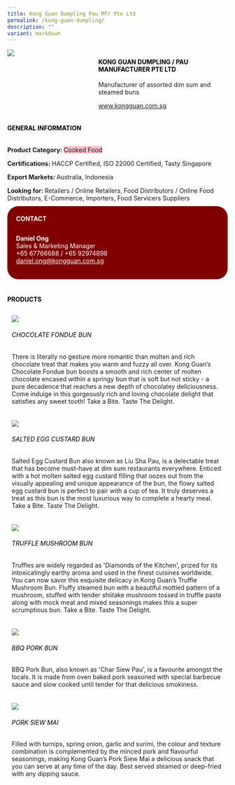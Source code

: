 ```yaml
---
title: Kong Guan Dumpling Pau Mfr Pte Ltd
permalink: /kong-guan-dumpling/
description: ""
variant: markdown
---
```

<p>
 
</p><div class="flex-paragraph"> 
<p style="text-transform: uppercase">
</p>
</div> 
<div class="flex-container" style="display: flex; flex-wrap: wrap;"> 
<div class="card sgds" style="flex: 1 1 40%; display: block;">
<img src="https://drive.google.com/u/0/uc?id=1BS5PBeFb-bycOKs4xO1UJQC0BdZylZUc&amp;export=download">
</div> 
<div class="card-sgds" style="flex: 1 1 58%; display: block; margin-left: 3px"> 
<h4 style="text-transform: uppercase; color: black;">
<b>KONG GUAN DUMPLING / PAU MANUFACTURER PTE LTD
</b>
</h4> 
<p>Manufacturer of assorted dim sum and steamed buns
</p> 
<p>
<a href="https://www.kongguan.com.sg" target="_blank">www.kongguan.com.sg
</a>
</p> 
</div> 
</div> 

<p></p> 
 
<h4 style="text-transform: uppercase; color: black;">
<b>General Information
</b>
</h4> 
<div class="flex-container" style="display: flex; flex-wrap: wrap;"> 
<div class="card sgds" style="flex: 1 1 65%; display: block; align-self: stretch"> 
<div class="flex-paragraph"> 
<p>
<b>Product Category: 
</b>
<span style="background-color: pink; border-radius: 10 px;">Cooked Food
</span>
</p> 
<p>
<b>Certifications: 
</b>HACCP Certified, ISO 22000 Certified, Tasty Singapore
</p> 
<p>
<b>Export Markets: 
</b>Australia, Indonesia
</p> 
<p style="margin-bottom: 10px;">
<b>Looking for: 
</b>Retailers / Online Retailers, Food Distributors / Online Food Distributors, E-Commerce, Importers, Food Servicers Suppliers
</p> 
</div> 
</div> 
<div class="card sgds" style="flex: 1 1 35%; padding: 10px; display: block; background-color: maroon; border-radius: 25px; align-self: center;"> 
<h4 style="color: white; margin-top: 10px; margin-left: 10px;">CONTACT
</h4> 
<div class="flex-paragraph"> 
<p style="padding: 10px; color: white;">
<b>Daniel Ong
</b>
<br>Sales &amp; Marketing Manager
<br>+65 67766688 / +65 92974898
<br>
<a href="mailto:daniel.ong@kongguan.com.sg" style="color: white;">daniel.ong@kongguan.com.sg
</a>
</p> 
</div> 
</div> 
</div> 
<br> 
<h4 style="text-transform: uppercase; color: black;">
<b>products
</b>
</h4> 
<div style="display: flex; flex-wrap: wrap;"> 
<div class="card sgds" style="flex: 1 1 47%; margin: 10px; display: block;"> 
<div class="flex-image" style="display: block;">
<img src="https://drive.google.com/u/0/uc?id=1xzjH4a27aF_OPY5bcrYJPUV2KRlcqqxh&amp;export=download">
</div> 
<div class="flex-paragraph"> 
<h6 style="text-transform: uppercase; color: black;">Chocolate Fondue Bun
</h6> 
<p>There is literally no gesture more romantic than molten and rich chocolate treat that makes you warm and fuzzy all over. Kong Guan’s Chocolate Fondue bun boosts a smooth and rich center of molten chocolate encased within a springy bun that is soft but not sticky - a pure decadence that reaches a new depth of chocolatey deliciousness. Come indulge in this gorgeously rich and loving chocolate delight that satisfies any sweet tooth! Take a Bite. Taste The Delight.
</p>
</div> 
</div> 
<div class="card sgds" style="flex: 1 1 47%; margin: 10px; display: block;"> 
<div class="flex-image" style="display: block;">
<img src="https://drive.google.com/u/0/uc?id=1vbgDQNjA7vZL2fuGlbaOqosWOsheZAlw&amp;export=download">
</div> 
<div class="flex-paragraph"> 
<h6 style="text-transform: uppercase; color: black;">Salted egg custard bun
</h6> 
<p>Salted Egg Custard Bun also known as Liu Sha Pau, is a delectable treat that has become must-have at dim sum restaurants everywhere. Enticed with a hot molten salted egg custard filling that oozes out from the visually appealing and unique appearance of the bun, the flowy salted egg custard bun is perfect to pair with a cup of tea. It truly deserves a treat as this bun is the most luxurious way to complete a hearty meal. Take a Bite. Taste The Delight.
</p>
</div> 
</div> 
<div class="card sgds" style="flex: 1 1 47%; margin: 10px; display: block;"> 
<div class="flex-image" style="display: block;">
<img src="https://drive.google.com/u/0/uc?id=1-t-qvhQ0nwyWlhRvXdTitcFmrT9m-PQo&amp;export=download">
</div> 
<div class="flex-paragraph"> 
<h6 style="text-transform: uppercase; color: black;">truffle mushroom bun
</h6> 
<p>Truffles are widely regarded as 'Diamonds of the Kitchen', prized for its intoxicatingly earthy aroma and used in the finest cuisines worldwide. You can now savor this exquisite delicacy in Kong Guan’s Truffle Mushroom Bun. Fluffy steamed bun with a beautiful mottled pattern of a mushroom, stuffed with tender shiitake mushroom tossed in truffle paste along with mock meat and mixed seasonings makes this a super scrumptious bun. Take a Bite. Taste The Delight.
</p>
</div> 
</div> 
<div class="card sgds" style="flex: 1 1 47%; margin: 10px; display: block;"> 
<div class="flex-image" style="display: block;">
<img src="https://drive.google.com/u/0/uc?id=18bzBl72wfKaLWagD5hXA9RPugMK-TcwM&amp;export=download">
</div> 
<div class="flex-paragraph"> 
<h6 style="text-transform: uppercase; color: black;">bbq pork Bun
</h6> 
<p>BBQ Pork Bun, also known as 'Char Siew Pau', is a favourite amongst the locals. It is made from oven baked pork seasoned with special barbecue sauce and slow cooked until tender for that delicious smokiness.
</p>
</div> 
</div> 
<div class="card sgds" style="flex: 1 1 47%; margin: 10px; display: block;"> 
<div class="flex-image" style="display: block;">
<img src="https://drive.google.com/u/0/uc?id=1Bc9XqVyw__GXvazTphmtB_AffKaDt8pr&amp;export=download">
</div> 
<div class="flex-paragraph"> 
<h6 style="text-transform: uppercase; color: black;">Pork siew mai
</h6> 
<p>Filled with turnips, spring onion, garlic and surimi, the colour and texture combination is complemented by the minced pork and flavourful seasonings, making Kong Guan’s Pork Siew Mai a delicious snack that you can serve at any time of the day. Best served steamed or deep-fried with any dipping sauce.
</p>
</div> 
</div> 
</div>